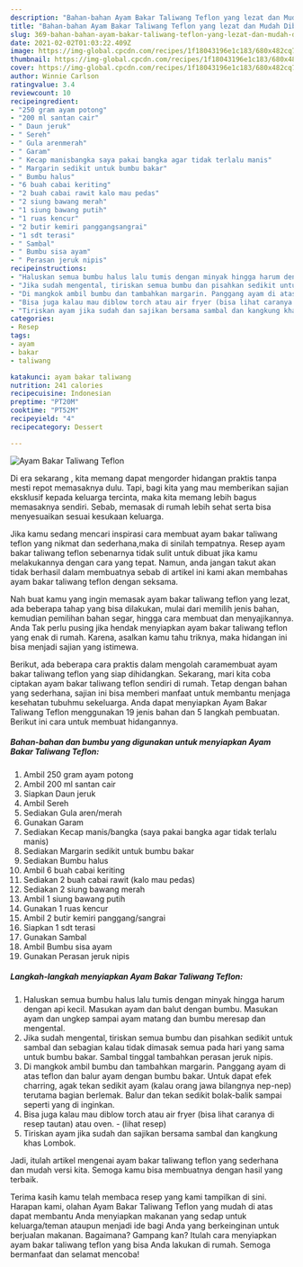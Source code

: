 ```yaml
---
description: "Bahan-bahan Ayam Bakar Taliwang Teflon yang lezat dan Mudah Dibuat"
title: "Bahan-bahan Ayam Bakar Taliwang Teflon yang lezat dan Mudah Dibuat"
slug: 369-bahan-bahan-ayam-bakar-taliwang-teflon-yang-lezat-dan-mudah-dibuat
date: 2021-02-02T01:03:22.409Z
image: https://img-global.cpcdn.com/recipes/1f18043196e1c183/680x482cq70/ayam-bakar-taliwang-teflon-foto-resep-utama.jpg
thumbnail: https://img-global.cpcdn.com/recipes/1f18043196e1c183/680x482cq70/ayam-bakar-taliwang-teflon-foto-resep-utama.jpg
cover: https://img-global.cpcdn.com/recipes/1f18043196e1c183/680x482cq70/ayam-bakar-taliwang-teflon-foto-resep-utama.jpg
author: Winnie Carlson
ratingvalue: 3.4
reviewcount: 10
recipeingredient:
- "250 gram ayam potong"
- "200 ml santan cair"
- " Daun jeruk"
- " Sereh"
- " Gula arenmerah"
- " Garam"
- " Kecap manisbangka saya pakai bangka agar tidak terlalu manis"
- " Margarin sedikit untuk bumbu bakar"
- " Bumbu halus"
- "6 buah cabai keriting"
- "2 buah cabai rawit kalo mau pedas"
- "2 siung bawang merah"
- "1 siung bawang putih"
- "1 ruas kencur"
- "2 butir kemiri panggangsangrai"
- "1 sdt terasi"
- " Sambal"
- " Bumbu sisa ayam"
- " Perasan jeruk nipis"
recipeinstructions:
- "Haluskan semua bumbu halus lalu tumis dengan minyak hingga harum dengan api kecil. Masukan ayam dan balut dengan bumbu. Masukan ayam dan ungkep sampai ayam matang dan bumbu meresap dan mengental."
- "Jika sudah mengental, tiriskan semua bumbu dan pisahkan sedikit untuk sambal dan sebagian kalau tidak dimasak semua pada hari yang sama untuk bumbu bakar. Sambal tinggal tambahkan perasan jeruk nipis."
- "Di mangkok ambil bumbu dan tambahkan margarin. Panggang ayam di atas teflon dan balur ayam dengan bumbu bakar. Untuk dapat efek charring, agak tekan sedikit ayam (kalau orang jawa bilangnya nep-nep) terutama bagian berlemak. Balur dan tekan sedikit bolak-balik sampai seperti yang di inginkan."
- "Bisa juga kalau mau diblow torch atau air fryer (bisa lihat caranya di resep tautan) atau oven.           (lihat resep)"
- "Tiriskan ayam jika sudah dan sajikan bersama sambal dan kangkung khas Lombok."
categories:
- Resep
tags:
- ayam
- bakar
- taliwang

katakunci: ayam bakar taliwang 
nutrition: 241 calories
recipecuisine: Indonesian
preptime: "PT20M"
cooktime: "PT52M"
recipeyield: "4"
recipecategory: Dessert

---
```



![Ayam Bakar Taliwang Teflon](https://img-global.cpcdn.com/recipes/1f18043196e1c183/680x482cq70/ayam-bakar-taliwang-teflon-foto-resep-utama.jpg)

Di era  sekarang , kita memang dapat mengorder hidangan praktis tanpa mesti repot memasaknya dulu. Tapi, bagi kita yang mau memberikan sajian eksklusif kepada keluarga tercinta, maka kita memang lebih bagus memasaknya sendiri. Sebab, memasak di rumah lebih sehat serta bisa menyesuaikan sesuai kesukaan keluarga.

Jika kamu sedang mencari inspirasi cara membuat ayam bakar taliwang teflon yang nikmat dan sederhana,maka di sinilah tempatnya. Resep ayam bakar taliwang teflon  sebenarnya tidak sulit untuk dibuat jika kamu melakukannya dengan cara yang tepat. Namun, anda jangan takut akan tidak berhasil dalam membuatnya 
sebab di artikel ini kami akan membahas ayam bakar taliwang teflon dengan seksama.  



Nah buat kamu yang ingin memasak ayam bakar taliwang teflon yang lezat, ada beberapa tahap yang bisa dilakukan, mulai dari memilih jenis bahan, kemudian pemilihan bahan segar, hingga cara membuat dan menyajikannya. Anda Tak perlu pusing jika hendak menyiapkan ayam bakar taliwang teflon yang enak di rumah. Karena, asalkan kamu  tahu triknya, maka hidangan ini bisa menjadi sajian yang istimewa.

Berikut, ada beberapa cara praktis  dalam mengolah caramembuat ayam bakar taliwang teflon yang siap dihidangkan. Sekarang, mari kita coba ciptakan ayam bakar taliwang teflon sendiri di rumah. Tetap dengan bahan yang sederhana, sajian ini bisa memberi manfaat untuk membantu menjaga kesehatan tubuhmu sekeluarga. Anda dapat menyiapkan Ayam Bakar Taliwang Teflon menggunakan 19 jenis bahan dan 5 langkah pembuatan. Berikut ini cara untuk membuat hidangannya.

<!--inarticleads1-->

##### Bahan-bahan dan bumbu yang digunakan untuk menyiapkan Ayam Bakar Taliwang Teflon:

1. Ambil 250 gram ayam potong
1. Ambil 200 ml santan cair
1. Siapkan  Daun jeruk
1. Ambil  Sereh
1. Sediakan  Gula aren/merah
1. Gunakan  Garam
1. Sediakan  Kecap manis/bangka (saya pakai bangka agar tidak terlalu manis)
1. Sediakan  Margarin sedikit untuk bumbu bakar
1. Sediakan  Bumbu halus
1. Ambil 6 buah cabai keriting
1. Sediakan 2 buah cabai rawit (kalo mau pedas)
1. Sediakan 2 siung bawang merah
1. Ambil 1 siung bawang putih
1. Gunakan 1 ruas kencur
1. Ambil 2 butir kemiri panggang/sangrai
1. Siapkan 1 sdt terasi
1. Gunakan  Sambal
1. Ambil  Bumbu sisa ayam
1. Gunakan  Perasan jeruk nipis




<!--inarticleads2-->

##### Langkah-langkah menyiapkan Ayam Bakar Taliwang Teflon:

1. Haluskan semua bumbu halus lalu tumis dengan minyak hingga harum dengan api kecil. Masukan ayam dan balut dengan bumbu. Masukan ayam dan ungkep sampai ayam matang dan bumbu meresap dan mengental.
1. Jika sudah mengental, tiriskan semua bumbu dan pisahkan sedikit untuk sambal dan sebagian kalau tidak dimasak semua pada hari yang sama untuk bumbu bakar. Sambal tinggal tambahkan perasan jeruk nipis.
1. Di mangkok ambil bumbu dan tambahkan margarin. Panggang ayam di atas teflon dan balur ayam dengan bumbu bakar. Untuk dapat efek charring, agak tekan sedikit ayam (kalau orang jawa bilangnya nep-nep) terutama bagian berlemak. Balur dan tekan sedikit bolak-balik sampai seperti yang di inginkan.
1. Bisa juga kalau mau diblow torch atau air fryer (bisa lihat caranya di resep tautan) atau oven. -           (lihat resep)
1. Tiriskan ayam jika sudah dan sajikan bersama sambal dan kangkung khas Lombok.




Jadi, itulah artikel mengenai  ayam bakar taliwang teflon  yang sederhana dan mudah versi kita. Semoga kamu bisa membuatnya dengan hasil yang terbaik. 

Terima kasih kamu telah membaca resep yang kami tampilkan di sini. Harapan kami, olahan  Ayam Bakar Taliwang Teflon yang mudah di atas dapat membantu Anda menyiapkan makanan yang sedap untuk keluarga/teman ataupun menjadi ide bagi Anda yang berkeinginan untuk berjualan makanan. Bagaimana? Gampang kan? Itulah cara menyiapkan ayam bakar taliwang teflon yang bisa Anda lakukan di rumah. Semoga bermanfaat dan selamat mencoba!

